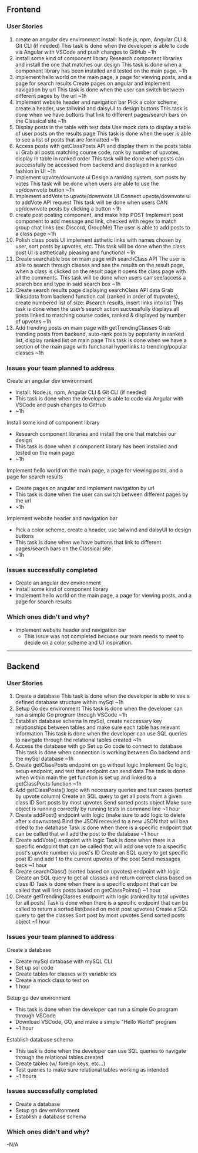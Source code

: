 ## **Frontend**

### **User Stories**

1. create an angular dev environment
   Install: Node.js, npm, Angular CLI & Git CLI (if needed)
   This task is done when the developer is able to code via Angular with VSCode and push changes to GitHub
   ~1h
2. install some kind of component library
   Research component libraries and install the one that matches our design
   This task is done when a component library has been installed and tested on the main page.
   ~1h
3. implement hello world on the main page, a page for viewing posts, and a page for search results
   Create pages on angular and implement navigation by url
   This task is done when the user can switch between different pages by the url
   ~1h
4. Implement website header and navigation bar
   Pick a color scheme, create a header, use tailwind and daisyUI to design buttons
   This task is done when we have buttons that link to different pages/search bars on the Classical site
   ~1h
5. Display posts in the table with test data
   Use mock data to display a table of user posts on the results page
   This task is done when the user is able to see a list of posts that are formatted
   ~1h
6. Access posts with getClassPosts API and display them in the posts table ui
   Grab all posts matching course code, rank by number of upvotes, display in table in ranked order
   This task will be done when posts can successfully be accessed from backend and displayed in a ranked fashion in UI
   ~1h
7. implement upvote/downvote ui
   Design a ranking system, sort posts by votes
   This task will be done when users are able to use the up/downvote button
   ~1h
8. Implement addVote to upvote/downvote UI
   Connect upvote/downvote ui to addVote API request
   This task will be done when users CAN up/downvote posts by clicking a button
   ~1h
9. create post posting component, and make http POST
   Implement post component to add message and link, checked with regex to match group chat links (ex: Discord, GroupMe)
   The user is able to add posts to a class page
   ~1h
10. Polish class posts UI
    implement asthetic links with names chosen by user, sort posts by upvotes, etc.
    This task will be done when the class post UI is asthetically pleasing and functional
    ~1h
11. Create searchable box on main page with searchClass API
    The user is able to search through classes and see the results on the result page, when a class is clicked on the result page it opens the class page with all the comments.
    This task will be done when users can see/access a search box and type in said search box
    ~1h
12. Create search results page displaying searchClass API data
    Grab links/data from backend function call (ranked in order of #upvotes), create numbered list of size: #search results, insert links into list
    This task is done when the user’s search action successfully displays all posts linked to matching course codes, ranked & displayed by number of upvotes
    ~1h
13. Add trending posts on main page with getTrendingClasses
    Grab trending posts from backend, auto-rank posts by popularity in ranked list, display ranked list on main page
    This task is done when we have a section of the main page with functional hyperlinks to trending/popular classes
    ~1h

### **Issues your team planned to address**

Create an angular dev environment

- Install: Node.js, npm, Angular CLI & Git CLI (if needed)
- This task is done when the developer is able to code via Angular with VSCode and push changes to GitHub
- ~1h

Install some kind of component library

- Research component libraries and install the one that matches our design
- This task is done when a component library has been installed and tested on the main page.
- ~1h

Implement hello world on the main page, a page for viewing posts, and a page for search results

- Create pages on angular and implement navigation by url
- This task is done when the user can switch between different pages by the url
- ~1h

Implement website header and navigation bar

- Pick a color scheme, create a header, use tailwind and daisyUI to design buttons
- This task is done when we have buttons that link to different pages/search bars on the Classical site
- ~1h

### **Issues successfully completed**

- Create an angular dev environment
- Install some kind of component library
- Implement hello world on the main page, a page for viewing posts, and a page for search results

### **Which ones didn't and why?**

- Implement website header and navigation bar
  - This issue was not completed becuase our team needs to meet to decide on a color scheme and UI inspiration.

---

## **Backend**

### **User Stories**

1. Create a database
   This task is done when the developer is able to see a defined database structure within mySql
   ~1h
2. Setup Go dev environment
   This task is done when the developer can run a simple Go program through VSCode
   ~1h
3. Establish database schema
   In mySql, create neccessary key relationships between tables and make sure each table has relevant information
   This task is done when the developer can use SQL queries to navigate through the relational tables created
   ~1h
4. Access the database with go
   Set up Go code to connect to database
   This task is done when connection is working between Go backend and the mySql database
   ~1h
5. Create getClassPosts endpoint on go without logic
   Implement Go logic, setup endpoint, and test that endpoint can send data
   The task is done when within main the get function is set up and linked to a getClassPosts function
   ~1h
6. Add getClassPosts() logic with necessary queries and test cases (sorted by upvote column)
   Create an SQL query to get all posts from a given class ID
   Sort posts by most upvotes
   Send sorted posts object
   Make sure object is running correctly by running tests in command line
   ~1 hour
7. Create addPost() endpoint with logic (make sure to add logic to delete after x downvotes)
   Bind the JSON recevied to a new JSON that will bea dded to the database
   Task is done when there is a specific endpoint that can be called that will add the post to the database
   ~1 hour
8. Create addVote() endpoint with logic
   Task is done when there is a specific endpoint that can be called that will add one vote to a specific post's upvote number via post's ID
   Create an SQL query to get specific post ID and add 1 to the current upvotes of the post
   Send messages back
   ~1 hour
9. Create searchClass() (sorted based on upvotes) endpoint with logic
   Create an SQL query to get all classes and return correct class based on class ID
   Task is done when there is a specific endpoint that can be called that will lists posts based on getClassPoints()
   ~1 hour
10. Create getTrendingClasses endpoint with logic (ranked by total upvotes for all posts)
    Task is done when there is a specific endpoint that can be called to return a sorted list(based on most post upvotes)
    Create a SQL query to get the classes
    Sort post by most upvotes
    Send sorted posts object
    ~1 hour

### **Issues your team planned to address**

Create a database

- Create mySql database with mySQL CLI
- Set up sql code
- Create tables for classes with variable ids
- Create a mock class to test on
- 1 hour

Setup go dev environment

- This task is done when the developer can run a simple Go program through VSCode
- Download VSCode, GO, and make a simple "Hello World" program
- ~1 hour

Establish database schema

- This task is done when the developer can use SQL queries to navigate through the relational tables created
- Create tables (w/ foreign keys, etc…)
- Test queries to make sure relational tables working as intended
- ~1 hours

### **Issues successfully completed**

- Create a database
- Setup go dev environment
- Establish a database schema

### **Which ones didn't and why?**

-N/A
